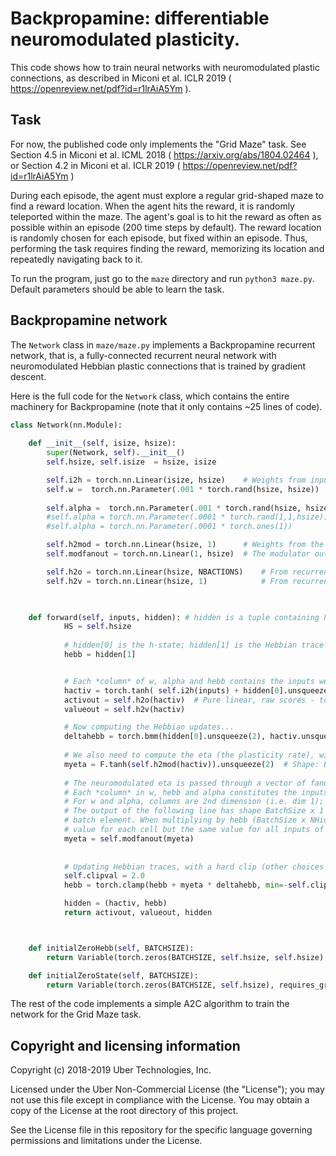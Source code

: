 # Backpropamine: differentiable neuromodulated plasticity.


This code shows how to train neural networks with neuromodulated plastic connections, as described in Miconi et al. ICLR 2019 ( https://openreview.net/pdf?id=r1lrAiA5Ym ).

## Task

For now, the published code only implements the "Grid Maze" task. See Section 4.5 in Miconi et al. 
ICML 2018 ( https://arxiv.org/abs/1804.02464 ), or Section 4.2 in
Miconi et al. ICLR 2019 ( https://openreview.net/pdf?id=r1lrAiA5Ym )

During each episode, the agent must explore a regular grid-shaped maze to find
a reward location. When the agent hits the reward, it is randomly teleported
within the maze. The agent's goal is to hit the reward as often as possible
within an episode (200 time steps by default). The reward location is randomly
chosen for each episode, but fixed within an episode. Thus, performing the task
requires finding the reward, memorizing its location and repeatedly navigating
back to it.

To run the program, just go to the `maze` directory and run `python3 maze.py`.
Default parameters should be able to learn the task.

## Backpropamine network

The `Network` class in `maze/maze.py` implements a Backpropamine recurrent
network, that is, a fully-connected recurrent neural network with
neuromodulated Hebbian plastic connections that is trained by gradient descent.  

Here is the full code for the `Network` class, which contains the entire machinery for Backpropamine (note that it only contains ~25 lines of code).

```python
class Network(nn.Module):
    
    def __init__(self, isize, hsize): 
        super(Network, self).__init__()
        self.hsize, self.isize  = hsize, isize 

        self.i2h = torch.nn.Linear(isize, hsize)    # Weights from input to recurrent layer
        self.w =  torch.nn.Parameter(.001 * torch.rand(hsize, hsize))   # Baseline ("fixed") component of the plastic recurrent layer
        
        self.alpha =  torch.nn.Parameter(.001 * torch.rand(hsize, hsize))   # Plasticity coefficients of the plastic recurrent layer; one alpha coefficient per recurrent connection
        #self.alpha = torch.nn.Parameter(.0001 * torch.rand(1,1,hsize))  # Per-neuron alpha
        #self.alpha = torch.nn.Parameter(.0001 * torch.ones(1))         # Single alpha for whole network

        self.h2mod = torch.nn.Linear(hsize, 1)      # Weights from the recurrent layer to the (single) neurodulator output
        self.modfanout = torch.nn.Linear(1, hsize)  # The modulator output is passed through a different 'weight' for each neuron (it 'fans out' over neurons)

        self.h2o = torch.nn.Linear(hsize, NBACTIONS)    # From recurrent to outputs (action probabilities)
        self.h2v = torch.nn.Linear(hsize, 1)            # From recurrent to value-prediction (used for A2C)


        
    def forward(self, inputs, hidden): # hidden is a tuple containing h-state, the hebbian trace and the eligibility trace
            HS = self.hsize
        
            # hidden[0] is the h-state; hidden[1] is the Hebbian trace
            hebb = hidden[1]


            # Each *column* of w, alpha and hebb contains the inputs weights to a single neuron
            hactiv = torch.tanh( self.i2h(inputs) + hidden[0].unsqueeze(1).bmm(self.w + torch.mul(self.alpha, hebb)).squeeze(1)  )
            activout = self.h2o(hactiv)  # Pure linear, raw scores - to be softmaxed later, outside the function
            valueout = self.h2v(hactiv)

            # Now computing the Hebbian updates...
            deltahebb = torch.bmm(hidden[0].unsqueeze(2), hactiv.unsqueeze(1))  # Batched outer product of previous hidden state with new hidden state
            
            # We also need to compute the eta (the plasticity rate), wich is determined by neuromodulation
            myeta = F.tanh(self.h2mod(hactiv)).unsqueeze(2)  # Shape: BatchSize x 1 x 1
            
            # The neuromodulated eta is passed through a vector of fanout weights, one per neuron.
            # Each *column* in w, hebb and alpha constitutes the inputs to a single cell
            # For w and alpha, columns are 2nd dimension (i.e. dim 1); for hebb, it's dimension 2 (dimension 0 is batch)
            # The output of the following line has shape BatchSize x 1 x NHidden, i.e. 1 line and NHidden columns for each 
            # batch element. When multiplying by hebb (BatchSize x NHidden x NHidden), broadcasting will provide a different
            # value for each cell but the same value for all inputs of a cell, as required by fanout concept.
            myeta = self.modfanout(myeta) 
            
            
            # Updating Hebbian traces, with a hard clip (other choices are possible)
            self.clipval = 2.0
            hebb = torch.clamp(hebb + myeta * deltahebb, min=-self.clipval, max=self.clipval)

            hidden = (hactiv, hebb)
            return activout, valueout, hidden



    def initialZeroHebb(self, BATCHSIZE):
        return Variable(torch.zeros(BATCHSIZE, self.hsize, self.hsize) , requires_grad=False)

    def initialZeroState(self, BATCHSIZE):
        return Variable(torch.zeros(BATCHSIZE, self.hsize), requires_grad=False )

```


The rest of the code implements a simple
A2C algorithm to train the network for the Grid Maze task.

## Copyright and licensing information

Copyright (c) 2018-2019 Uber Technologies, Inc.

Licensed under the Uber Non-Commercial License (the "License");
you may not use this file except in compliance with the License.
You may obtain a copy of the License at the root directory of this project. 

See the License file in this repository for the specific language governing 
permissions and limitations under the License.
